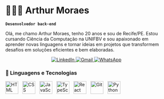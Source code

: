 # 👩🏻‍💻 Arthur Moraes
**`Desenvolvedor back-end`**

Olá, me chamo Arthur Moraes, tenho 20 anos e sou de Recife/PE. Estou cursando Ciência da Computação na UNIFBV e sou apaixonado em aprender novas linguagens e tornar ideias em projetos que transformem desafios em soluções eficientes e bem elaboradas.

<p align="center">
    <!-- LinkedIn -->
    <a href="https://www.linkedin.com/feed/?trk=guest_homepage-basic_google-one-tap-submit">
        <img 
            alt="LinkedIn" 
            title="Conecte-se comigo no LinkedIn" 
            src="https://img.shields.io/badge/LinkedIn-%230077B5?style=for-the-badge&logo=linkedin&logoColor=white"
        />
    </a>
    <!-- Email -->
    <a href="mailto:arthurr.mrss@gmail.com">
        <img 
            alt="Gmail" 
            title="Entre em contato por email" 
            src="https://img.shields.io/badge/Email-%23D44638?style=for-the-badge&logo=gmail&logoColor=white"
        />
    </a>
    <!-- WhatsApp -->
    <a href="https://wa.me/5581991890098" target="_blank">
        <img 
            alt="WhatsApp" 
            title="Fale comigo no WhatsApp" 
            src="https://img.shields.io/badge/WhatsApp-%2325D366?style=for-the-badge&logo=whatsapp&logoColor=white"
        />
    </a>
</p>

### 🤖 Linguagens e Tecnologias

<img 
    align="left" 
    alt="HTML"
    title="HTML" 
    width="40px" 
    style="padding-right: 10px;" 
    src="https://cdn.jsdelivr.net/gh/devicons/devicon@latest/icons/html5/html5-original.svg" 
/>
<img 
    align="left" 
    alt="CSS" 
    title="CSS"
    width="40px" 
    style="padding-right: 10px;" 
    src="https://cdn.jsdelivr.net/gh/devicons/devicon@latest/icons/css3/css3-original.svg" 
/>
<img 
    align="left" 
    alt="JavaScript" 
    title="JavaScript"
    width="40px" 
    style="padding-right: 10px;" 
    src="https://cdn.jsdelivr.net/gh/devicons/devicon@latest/icons/javascript/javascript-original.svg" 
/>
<img 
    align="left" 
    alt="TypeScript"
    title="TypeScript" 
    width="40px" 
    style="padding-right: 10px;" 
    src="https://cdn.jsdelivr.net/gh/devicons/devicon@latest/icons/typescript/typescript-original.svg" 
/>
<img 
    align="left" 
    alt="React"
    title="React" 
    width="40px" 
    style="padding-right: 10px;" 
    src="https://cdn.jsdelivr.net/gh/devicons/devicon@latest/icons/react/react-original.svg" 
/>
<img 
    align="left" 
    alt="Git" 
    title="Git"
    width="40px" 
    style="padding-right: 10px;" 
    src="https://cdn.jsdelivr.net/gh/devicons/devicon@latest/icons/git/git-original.svg" 
/>
<img 
    align="left" 
    alt="Python" 
    title="Python"
    width="40px" 
    style="padding-right: 10px;" 
    src="https://cdn.jsdelivr.net/gh/devicons/devicon@latest/icons/python/python-original.svg" 
/>

<br/>
<br/>


